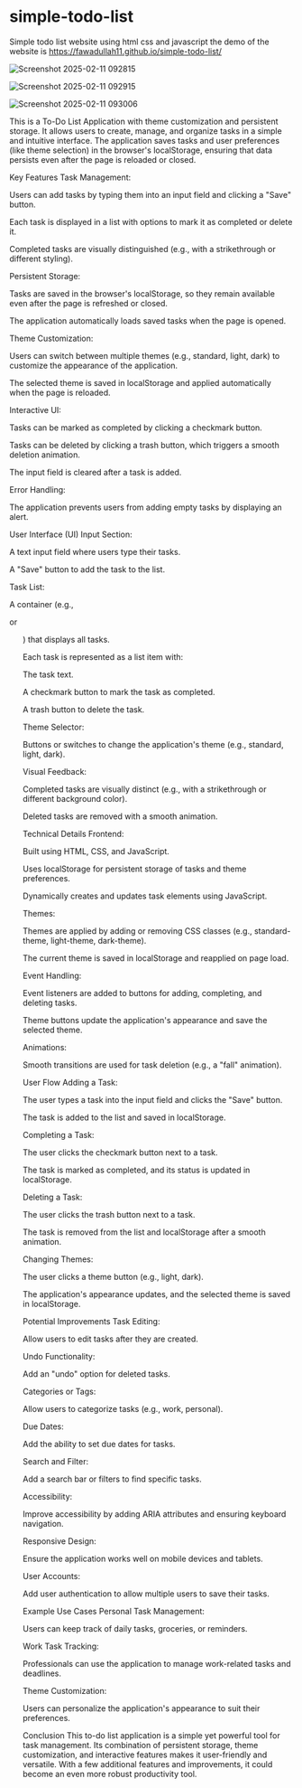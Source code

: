 # simple-todo-list
Simple todo list website using html css and javascript
the demo of the website is https://fawadullah11.github.io/simple-todo-list/

![Screenshot 2025-02-11 092815](https://github.com/user-attachments/assets/999c76d4-3cf6-490e-85f4-4f92778169da)

![Screenshot 2025-02-11 092915](https://github.com/user-attachments/assets/1d7d777c-e9fc-468b-b843-68d5c17e6bab)

![Screenshot 2025-02-11 093006](https://github.com/user-attachments/assets/399f01df-2078-420d-930f-b155e53d019e)




This is a To-Do List Application with theme customization and persistent storage. It allows users to create, manage, and organize tasks in a simple and intuitive interface. The application saves tasks and user preferences (like theme selection) in the browser's localStorage, ensuring that data persists even after the page is reloaded or closed.

Key Features
Task Management:

Users can add tasks by typing them into an input field and clicking a "Save" button.

Each task is displayed in a list with options to mark it as completed or delete it.

Completed tasks are visually distinguished (e.g., with a strikethrough or different styling).

Persistent Storage:

Tasks are saved in the browser's localStorage, so they remain available even after the page is refreshed or closed.

The application automatically loads saved tasks when the page is opened.

Theme Customization:

Users can switch between multiple themes (e.g., standard, light, dark) to customize the appearance of the application.

The selected theme is saved in localStorage and applied automatically when the page is reloaded.

Interactive UI:

Tasks can be marked as completed by clicking a checkmark button.

Tasks can be deleted by clicking a trash button, which triggers a smooth deletion animation.

The input field is cleared after a task is added.

Error Handling:

The application prevents users from adding empty tasks by displaying an alert.

User Interface (UI)
Input Section:

A text input field where users type their tasks.

A "Save" button to add the task to the list.

Task List:

A container (e.g., <div> or <ul>) that displays all tasks.

Each task is represented as a list item with:

The task text.

A checkmark button to mark the task as completed.

A trash button to delete the task.

Theme Selector:

Buttons or switches to change the application's theme (e.g., standard, light, dark).

Visual Feedback:

Completed tasks are visually distinct (e.g., with a strikethrough or different background color).

Deleted tasks are removed with a smooth animation.

Technical Details
Frontend:

Built using HTML, CSS, and JavaScript.

Uses localStorage for persistent storage of tasks and theme preferences.

Dynamically creates and updates task elements using JavaScript.

Themes:

Themes are applied by adding or removing CSS classes (e.g., standard-theme, light-theme, dark-theme).

The current theme is saved in localStorage and reapplied on page load.

Event Handling:

Event listeners are added to buttons for adding, completing, and deleting tasks.

Theme buttons update the application's appearance and save the selected theme.

Animations:

Smooth transitions are used for task deletion (e.g., a "fall" animation).

User Flow
Adding a Task:

The user types a task into the input field and clicks the "Save" button.

The task is added to the list and saved in localStorage.

Completing a Task:

The user clicks the checkmark button next to a task.

The task is marked as completed, and its status is updated in localStorage.

Deleting a Task:

The user clicks the trash button next to a task.

The task is removed from the list and localStorage after a smooth animation.

Changing Themes:

The user clicks a theme button (e.g., light, dark).

The application's appearance updates, and the selected theme is saved in localStorage.

Potential Improvements
Task Editing:

Allow users to edit tasks after they are created.

Undo Functionality:

Add an "undo" option for deleted tasks.

Categories or Tags:

Allow users to categorize tasks (e.g., work, personal).

Due Dates:

Add the ability to set due dates for tasks.

Search and Filter:

Add a search bar or filters to find specific tasks.

Accessibility:

Improve accessibility by adding ARIA attributes and ensuring keyboard navigation.

Responsive Design:

Ensure the application works well on mobile devices and tablets.

User Accounts:

Add user authentication to allow multiple users to save their tasks.

Example Use Cases
Personal Task Management:

Users can keep track of daily tasks, groceries, or reminders.

Work Task Tracking:

Professionals can use the application to manage work-related tasks and deadlines.

Theme Customization:

Users can personalize the application's appearance to suit their preferences.

Conclusion
This to-do list application is a simple yet powerful tool for task management. Its combination of persistent storage, theme customization, and interactive features makes it user-friendly and versatile. With a few additional features and improvements, it could become an even more robust productivity tool.
